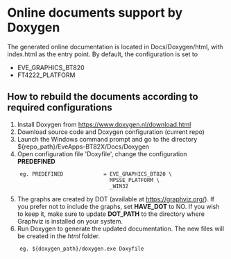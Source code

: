 # Online documents support by Doxygen

The generated online documentation is located in Docs/Doxygen/html, with index.html as the entry point. By default, the configuration is set to
- EVE_GRAPHICS_BT820
- FT4222_PLATFORM


## How to rebuild the documents according to required configurations
1. Install Doxygen from https://www.doxygen.nl/download.html
2. Download source code and Doxygen configuration  (current repo) 
3. Launch the Windows command prompt and go to the directory ${repo_path}/EveApps-BT82X/Docs/Doxygen
4. Open configuration file 'Doxyfile', change the configuration **PREDEFINED**
```
    eg. PREDEFINED             = EVE_GRAPHICS_BT820 \
                                 MPSSE_PLATFORM \
                                 _WIN32
```
5. The graphs are created by DOT (available at https://graphviz.org/). If you prefer not to include the graphs, set **HAVE_DOT** to NO. If you wish to keep it, make sure to update **DOT_PATH** to the directory where Graphviz is installed on your system.
6. Run Doxygen to generate the updated documentation. The new files will be created in the *html* folder.
```
    eg. ${doxygen_path}/doxygen.exe Doxyfile
```

